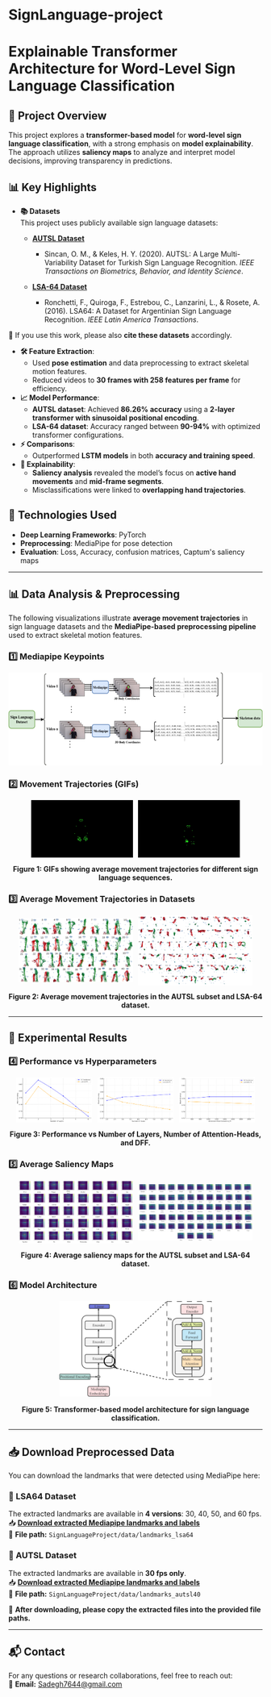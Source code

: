 # SignLanguage-project  
# Explainable Transformer Architecture for Word-Level Sign Language Classification  

## 📌 Project Overview  
This project explores a **transformer-based model** for **word-level sign language classification**, with a strong emphasis on **model explainability**. The approach utilizes **saliency maps** to analyze and interpret model decisions, improving transparency in predictions.  

## 📊 Key Highlights  
- **📚 Datasets**  
This project uses publicly available sign language datasets:

  - **[AUTSL Dataset](https://cvml.ankara.edu.tr/datasets/)**  
    - Sincan, O. M., & Keles, H. Y. (2020). AUTSL: A Large Multi-Variability Dataset for Turkish Sign Language Recognition. *IEEE Transactions on Biometrics, Behavior, and Identity Science*.

  - **[LSA-64 Dataset](https://facundoq.github.io/datasets/lsa64/)**  
    - Ronchetti, F., Quiroga, F., Estrebou, C., Lanzarini, L., & Rosete, A. (2016). LSA64: A Dataset for Argentinian Sign Language Recognition. *IEEE Latin America Transactions*.

🔹 If you use this work, please also **cite these datasets** accordingly.  

- **🛠 Feature Extraction**:  
  - Used **pose estimation** and data preprocessing to extract skeletal motion features.  
  - Reduced videos to **30 frames with 258 features per frame** for efficiency.  
- **📈 Model Performance**:  
  - **AUTSL dataset**: Achieved **86.26% accuracy** using a **2-layer transformer with sinusoidal positional encoding**.  
  - **LSA-64 dataset**: Accuracy ranged between **90-94%** with optimized transformer configurations.  
- **⚡ Comparisons**:  
  - Outperformed **LSTM models** in both **accuracy and training speed**.  
- **🧐 Explainability**:  
  - **Saliency analysis** revealed the model’s focus on **active hand movements** and **mid-frame segments**.  
  - Misclassifications were linked to **overlapping hand trajectories**.  

## 🚀 Technologies Used  
- **Deep Learning Frameworks**: PyTorch  
- **Preprocessing**: MediaPipe for pose detection  
- **Evaluation**: Loss, Accuracy, confusion matrices, Captum's saliency maps  

---

## 📊 Data Analysis & Preprocessing  
The following visualizations illustrate **average movement trajectories** in sign language datasets and the **MediaPipe-based preprocessing pipeline** used to extract skeletal motion features.

### **1️⃣ Mediapipe Keypoints**
<p align="center">
    <img src="images/mediapipe.png">
</p>

### **2️⃣ Movement Trajectories (GIFs)**
<p align="center" style="display: flex; justify-content: center; align-items: center; gap: 10px;">
    <img src="images/movements-ezgif.com-video-to-gif-converter.gif" width="40%">
    <img src="images/movements1-ezgif.com-video-to-gif-converter.gif" width="40%">
</p>
<p align="center"><b>Figure 1: GIFs showing average movement trajectories for different sign language sequences.</b></p>

### **3️⃣ Average Movement Trajectories in Datasets**
<p align="center" style="display: flex; justify-content: center; align-items: center; gap: 10px;">
    <img src="images/movements_autsl.png" width="45%">
    <img src="images/movements_lsa64.png" width="45%">
</p>
<p align="center"><b>Figure 2: Average movement trajectories in the AUTSL subset and LSA-64 dataset.</b></p>

---

## 📸 Experimental Results  

### **4️⃣ Performance vs Hyperparameters**
<p align="center" style="display: flex; justify-content: center; align-items: center; gap: 10px;">
    <img src="images/performancevslayers.png" width="30%">
    <img src="images/performancevsnumheads.png" width="30%">
    <img src="images/performancevsdff.png" width="30%">
</p>
<p align="center"><b>Figure 3: Performance vs Number of Layers, Number of Attention-Heads, and DFF.</b></p>

### **5️⃣ Average Saliency Maps**
<p align="center" style="display: flex; justify-content: center; align-items: center; gap: 10px;">
    <img src="images/saliencyautsl.png" width="45%">
    <img src="images/saliencylsa64.png" width="45%">
</p>
<p align="center"><b>Figure 4: Average saliency maps for the AUTSL subset and LSA-64 dataset.</b></p>

### **6️⃣ Model Architecture**
<p align="center">
    <img src="images/transformerarchitecture.png" width="60%">
</p>
<p align="center"><b>Figure 5: Transformer-based model architecture for sign language classification.</b></p>

---

## 📥 Download Preprocessed Data  
You can download the landmarks that were detected using MediaPipe here:

### **🔹 LSA64 Dataset**  
The extracted landmarks are available in **4 versions**: 30, 40, 50, and 60 fps.  
📥 **[Download extracted Mediapipe landmarks and labels](https://drive.google.com/drive/folders/1AjV780y033Cy9k9PV9Y2RBOndS1sG4Fd?usp=drive_link)**  
📂 **File path:** `SignLanguageProject/data/landmarks_lsa64`

### **🔹 AUTSL Dataset**  
The extracted landmarks are available in **30 fps only**.  
📥 **[Download extracted Mediapipe landmarks and labels](https://drive.google.com/drive/folders/1vupDY3DaFvmBdt_beXWIMqShPkHrcVeU?usp=drive_link)**  
📂 **File path:** `SignLanguageProject/data/landmarks_autsl40`

📌 **After downloading, please copy the extracted files into the provided file paths.**

---

## 📬 Contact  
For any questions or research collaborations, feel free to reach out:  
📧 **Email:** Sadegh7644@gmail.com  

